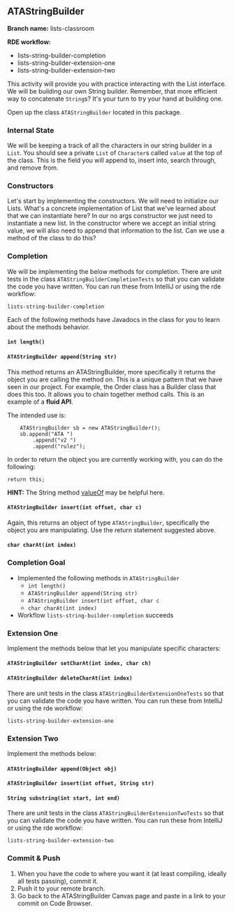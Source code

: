 ## ATAStringBuilder

**Branch name:** lists-classroom

**RDE workflow:** 
* lists-string-builder-completion
* lists-string-builder-extension-one
* lists-string-builder-extension-two

This activity will provide you with practice interacting with the List 
interface. We will be building our own String builder. Remember, that
more efficient way to concatenate `String`s? It's your turn to try 
your hand at building one. 

Open up the class `ATAStringBuilder` located in this package. 

### Internal State
We will be keeping a track of all the characters in our string builder
in a `List`. You should see a private `List` of `Character`s called 
`value` at the top of the class. This is the field you will append to, 
insert into, search through, and remove from. 

### Constructors
Let's start by implementing the constructors. We will need to initialize
our Lists. What's a concrete implementation of List that we've learned 
about that we can instantiate here? In our no args constructor we just
need to instantiate a new list. In the constructor where we accept an
initial string value, we will also need to append that information to 
the list. Can we use a method of the class to do this?

### Completion
We will be implementing the below methods for completion. There are
unit tests in the class `ATAStringBuilderCompletionTests` so that you
can validate the code you have written. You can run these from IntelliJ 
or using the rde workflow:

`lists-string-builder-completion`

Each of the following methods have Javadocs in the class for you to 
learn about the methods behavior.

#### `int length()`

#### `ATAStringBuilder append(String str)`
This method returns an ATAStringBuilder, more specifically it returns the
object you are calling the method on. This is a unique pattern that we
have seen in our project. For example, the Order class has a Builder class
that does this too. It allows you to chain together method calls. This is
an example of a **fluid API**.

The intended use is:

```
    ATAStringBuilder sb = new ATAStringBuilder();
    sb.append("ATA ")
        .append("v2 ")
        .append("rulez");
```

In order to return the object you are currently working with, you can do
the following:

`return this;`

**HINT:** The String method [valueOf](https://docs.oracle.com/javase/7/docs/api/java/lang/String.html#valueOf(java.lang.Object)) 
may be helpful here.

#### `ATAStringBuilder insert(int offset, char c)`
Again, this returns an object of type `ATAStringBuilder`, specifically 
the object you are manipulating. Use the return statement suggested above.

#### `char charAt(int index)`

### Completion Goal
* Implemented the following methods in `ATAStringBuilder`
  * `int length()`
  * `ATAStringBuilder append(String str)`
  * `ATAStringBuilder insert(int offset, char c`
  * `char charAt(int index)`
* Workflow `lists-string-builder-completion` succeeds

### Extension One
Implement the methods below that let you manipulate specific characters:

#### `ATAStringBuilder setCharAt(int index, char ch)`
#### `ATAStringBuilder deleteCharAt(int index)`

There are unit tests in the class `ATAStringBuilderExtensionOneTests` so
that you can validate the code you have written. You can run these from
IntelliJ or using the rde workflow:

`lists-string-builder-extension-one`

### Extension Two
Implement the methods below:

#### `ATAStringBuilder append(Object obj)`
#### `ATAStringBuilder insert(int offset, String str)`
#### `String substring(int start, int end)`

There are unit tests in the class `ATAStringBuilderExtensionTwoTests` so
that you can validate the code you have written. You can run these from
IntelliJ or using the rde workflow:

`lists-string-builder-extension-two`

### Commit & Push

1. When you have the code to where you want it (at least compiling, ideally all
   tests passing), commit it.
1. Push it to your remote branch.
3. Go back to the ATAStringBuilder Canvas page and paste in a link to your commit on
   Code Browser.
